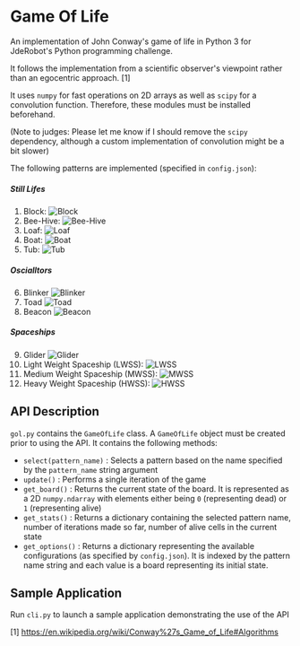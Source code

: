 # Game Of Life
An implementation of John Conway's game of life in Python 3 for JdeRobot's Python programming challenge.

It follows the implementation from a scientific observer's viewpoint rather than an egocentric approach. [1]

It uses `numpy` for fast operations on 2D arrays as well as `scipy` for a  convolution function. Therefore, these modules must be installed beforehand. 

(Note to judges: Please let me know if I should remove the `scipy` dependency, although a custom implementation of convolution might be a bit slower) 

The following patterns are implemented (specified in `config.json`):
##### Still Lifes 
1. Block:
![Block](http://www.conwaylife.com/w/images/4/48/Block.png)
2. Bee-Hive:
![Bee-Hive](http://www.conwaylife.com/w/images/3/3c/Beehive.png)
3. Loaf:
![Loaf](http://www.conwaylife.com/w/images/b/ba/Loaf.png)
4. Boat:
![Boat](http://www.conwaylife.com/w/images/1/1e/Boat.png)
5. Tub:
![Tub](http://www.conwaylife.com/w/images/b/bf/Tub.png)

##### Oscialltors
6. Blinker
![Blinker](http://www.conwaylife.com/w/images/b/b9/Blinker.gif)
7. Toad
![Toad](http://www.conwaylife.com/w/images/c/cd/Toad.gif)
8. Beacon
![Beacon](http://www.conwaylife.com/w/images/4/4b/Beacon.gif)

##### Spaceships
9. Glider
![Glider](http://www.conwaylife.com/w/images/8/81/Glider.gif)
10. Light Weight Spaceship (LWSS):
![LWSS](http://www.conwaylife.com/w/images/2/21/Lwss.gif)
11. Medium Weight Spaceship (MWSS):
![MWSS](http://www.conwaylife.com/w/images/b/b7/Mwss.gif)
12. Heavy Weight Spaceship (HWSS):
![HWSS](http://www.conwaylife.com/w/images/d/dd/Hwss.gif)

## API Description
`gol.py` contains the `GameOfLife` class. A `GameOfLife` object must be created prior to using the API. It contains the following methods:
* `select(pattern_name)` : Selects a pattern based on the name specified by the `pattern_name` string argument
* `update()` : Performs a single iteration of the game
* `get_board()` : Returns the current state of the board. It is represented as a 2D `numpy.ndarray` with elements either being `0` (representing dead) or `1` (representing alive)
* `get_stats()` : Returns a dictionary containing the selected pattern name, number of iterations made so far, number of alive cells in the current state
* `get_options()` : Returns a dictionary representing the available configurations (as specified by `config.json`). It is indexed by the pattern name string and each value is a board representing its initial state.

## Sample Application

Run `cli.py` to launch a sample application demonstrating the use of the API


[1] https://en.wikipedia.org/wiki/Conway%27s_Game_of_Life#Algorithms